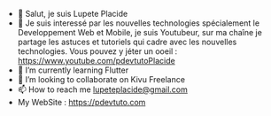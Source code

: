 - 👋 Salut, je suis Lupete Placide
- 👀 Je suis interessé par les nouvelles technologies spécialement le Developpement Web et Mobile, je suis Youtubeur, sur ma chaîne je partage les astuces et tutoriels qui cadre avec les nouvelles technologies. Vous pouvez y jéter un ooeil : https://www.youtube.com/pdevtutoPlacide 
- 🌱 I’m currently learning Flutter
- 💞️ I’m looking to collaborate on Kivu Freelance
- 📫 How to reach me lupeteplacide@gmail.com
- My WebSite : https://pdevtuto.com

<!---
lupete3/lupete3 is a ✨ special ✨ repository because its `README.md` (this file) appears on your GitHub profile.
You can click the Preview link to take a look at your changes.
--->
